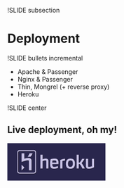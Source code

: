 !SLIDE subsection

# Deployment

!SLIDE bullets incremental

* Apache & Passenger
* Nginx & Passenger
* Thin, Mongrel (+ reverse proxy)
* Heroku

!SLIDE center

## Live deployment, oh my!

![Heroku logo](heroku.png)
